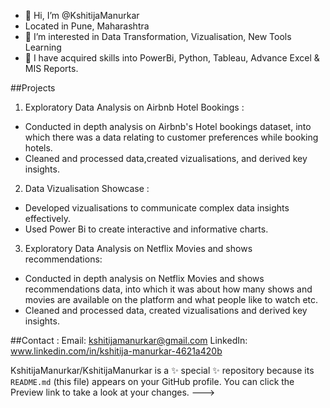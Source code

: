 - 👋 Hi, I’m @KshitijaManurkar
- Located in Pune, Maharashtra
- 👀 I’m interested in Data Transformation, Vizualisation, New Tools Learning
- 🌱 I have acquired skills into PowerBi, Python, Tableau, Advance Excel & MIS Reports.

##Projects
1. Exploratory Data Analysis on Airbnb Hotel Bookings :
- Conducted in depth analysis on Airbnb's Hotel bookings dataset, into which there was a data relating to customer preferences while booking hotels.
- Cleaned and processed data,created vizualisations, and derived key insights. 

2. Data Vizualisation Showcase :
- Developed vizualisations to communicate complex data insights effectively.
- Used Power Bi to create interactive and informative charts. 

3. Exploratory Data Analysis on Netflix Movies and shows recommendations:
- Conducted in depth analysis on Netflix Movies and shows recommendations data, into which it was about how many shows and movies are available on the platform
and what people like to watch etc.
- Cleaned and processed data, created vizualisations and derived key insights.

##Contact :
Email: kshitijamanurkar@gmail.com
LinkedIn: www.linkedin.com/in/kshitija-manurkar-4621a420b

KshitijaManurkar/KshitijaManurkar is a ✨ special ✨ repository because its `README.md` (this file) appears on your GitHub profile.
You can click the Preview link to take a look at your changes.
--->
